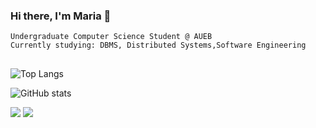 ### Hi there, I'm Maria 👋

`Undergraduate Computer Science Student @ AUEB`<br/>
`Currently studying: DBMS, Distributed Systems,Software Engineering` 


## 

![Top Langs](https://github-readme-stats.vercel.app/api/top-langs/?username=mkontaratou&theme=tokyonight&layout=compact)

![GitHub stats](https://github-readme-stats.vercel.app/api?username=mkontaratou&theme=tokyonight&show_icons=true)



<a href = "mailto:kontaratou.mar@gmail.com"><img src="https://img.shields.io/badge/-Gmail-%23333?style=for-the-badge&logo=gmail&logoColor=white" target="_blank"></a>
<a href="https://www.linkedin.com/in/maria-kontaratou-823260267/" target="_blank"><img src="https://img.shields.io/badge/-LinkedIn-%230077B5?style=for-the-badge&logo=linkedin&logoColor=white" target="_blank"></a> 
